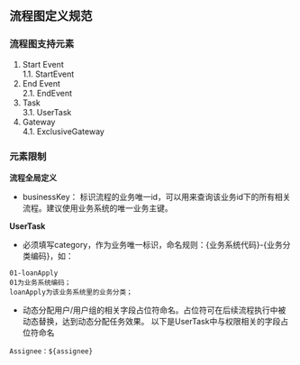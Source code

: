 ## 流程图定义规范

### 流程图支持元素
1. Start Event   
1.1. StartEvent
2. End Event   
2.1. EndEvent
3. Task   
3.1. UserTask
4. Gateway   
4.1. ExclusiveGateway

### 元素限制

**流程全局定义**
- businessKey：
标识流程的业务唯一id，可以用来查询该业务id下的所有相关流程。建议使用业务系统的唯一业务主键。



**UserTask**
- 必须填写category，作为业务唯一标识，命名规则：{业务系统代码}-{业务分类编码}，如：
```
01-loanApply
01为业务系统编码；
loanApply为该业务系统里的业务分类；
```
- 动态分配用户/用户组的相关字段占位符命名。占位符可在后续流程执行中被动态替换，达到动态分配任务效果。
以下是UserTask中与权限相关的字段占位符命名
```
Assignee：${assignee}

```

